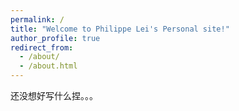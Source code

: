 ```yaml
---
permalink: /
title: "Welcome to Philippe Lei's Personal site!"
author_profile: true
redirect_from: 
  - /about/
  - /about.html
---
```



还没想好写什么捏。。。
